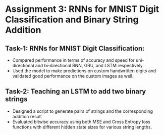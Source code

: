 # Assignment 3: RNNs for MNIST Digit Classification and Binary String Addition
## Task-1: RNNs for MNIST Digit Classification:
- Compared performance in terms of accuracy and speed for uni-directional and bi-directional RNN, GRU, and LSTM respectively.
- Used the model to make predictions on custom handwritten digits and validated good performance on the custom images as well.

## Task-2: Teaching an LSTM to add two binary strings
- Designed a script to generate pairs of strings and the corresponding addition result
- Evaluated bitwise accuracy using both MSE and Cross Entropy loss functions with different hidden state sizes for various string lengths.
